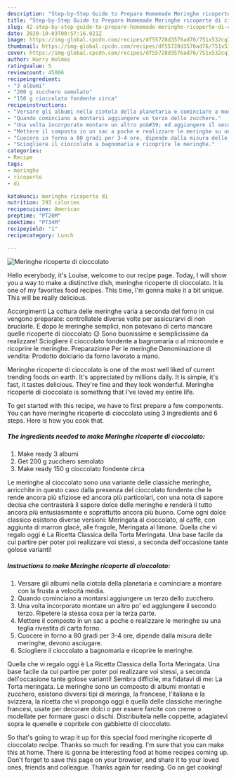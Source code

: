 ```yaml
---
description: "Step-by-Step Guide to Prepare Homemade Meringhe ricoperte di cioccolato"
title: "Step-by-Step Guide to Prepare Homemade Meringhe ricoperte di cioccolato"
slug: 42-step-by-step-guide-to-prepare-homemade-meringhe-ricoperte-di-cioccolato
date: 2020-10-03T00:57:16.021Z
image: https://img-global.cpcdn.com/recipes/df55728d3576ad76/751x532cq70/meringhe-ricoperte-di-cioccolato-recipe-main-photo.jpg
thumbnail: https://img-global.cpcdn.com/recipes/df55728d3576ad76/751x532cq70/meringhe-ricoperte-di-cioccolato-recipe-main-photo.jpg
cover: https://img-global.cpcdn.com/recipes/df55728d3576ad76/751x532cq70/meringhe-ricoperte-di-cioccolato-recipe-main-photo.jpg
author: Harry Holmes
ratingvalue: 5
reviewcount: 45006
recipeingredient:
- "3 albumi"
- "200 g zucchero semolato"
- "150 g cioccolato fondente circa"
recipeinstructions:
- "Versare gli albumi nella ciotola della planetaria e cominciare a montare con la frusta a velocità media."
- "Quando cominciano a montarsi aggiungere un terzo dello zucchero."
- "Una volta incorporato montare un altro po&#39; ed aggiungere il secondo terzo. Ripetere la stessa cosa per la terza parte."
- "Mettere il composto in un sac a poche e realizzare le meringhe su una teglia rivestita di carta forno."
- "Cuocere in forno a 80 gradi per 3-4 ore, dipende dalla misura delle meringhe, devono asciugare."
- "Sciogliere il cioccolato a bagnomaria e ricoprire le meringhe."
categories:
- Recipe
tags:
- meringhe
- ricoperte
- di

katakunci: meringhe ricoperte di 
nutrition: 293 calories
recipecuisine: American
preptime: "PT20M"
cooktime: "PT34M"
recipeyield: "1"
recipecategory: Lunch

---
```



![Meringhe ricoperte di cioccolato](https://img-global.cpcdn.com/recipes/df55728d3576ad76/751x532cq70/meringhe-ricoperte-di-cioccolato-recipe-main-photo.jpg)

Hello everybody, it's Louise, welcome to our recipe page. Today, I will show you a way to make a distinctive dish, meringhe ricoperte di cioccolato. It is one of my favorites food recipes. This time, I'm gonna make it a bit unique. This will be really delicious.

Accorgimenti La cottura delle meringhe varia a seconda del forno in cui vengono preparate: controllatele diverse volte per assicurarvi di non bruciarle. E dopo le meringhe semplici, non potevano di certo mancare quelle ricoperte di cioccolato 😉 Sono buonissime e semplicissime da realizzare! Sciogliere il cioccolato fondente a bagnomaria o al microonde e ricoprire le meringhe. Preparazione Per le meringhe Denominazione di vendita: Prodotto dolciario da forno lavorato a mano.

Meringhe ricoperte di cioccolato is one of the most well liked of current trending foods on earth. It's appreciated by millions daily. It is simple, it's fast, it tastes delicious. They're fine and they look wonderful. Meringhe ricoperte di cioccolato is something that I've loved my entire life.


To get started with this recipe, we have to first prepare a few components. You can have meringhe ricoperte di cioccolato using 3 ingredients and 6 steps. Here is how you cook that.

<!--inarticleads1-->

##### The ingredients needed to make Meringhe ricoperte di cioccolato:

1. Make ready 3 albumi
1. Get 200 g zucchero semolato
1. Make ready 150 g cioccolato fondente circa


Le meringhe al cioccolato sono una variante delle classiche meringhe, arricchite in questo caso dalla presenza del cioccolato fondente che le rende ancora più sfiziose ed ancora più particolari, con una nota di sapore decisa che contrasterà il sapore dolce delle meringhe e renderà il tutto ancora più entusiasmante e soprattutto ancora più buono. Come ogni dolce classico esistono diverse versioni: Meringata al cioccolato, al caffè, con aggiunta di marron glacè, alle fragole, Meringata al limone. Quella che vi regalo oggi è La Ricetta Classica della Torta Meringata. Una base facile da cui partire per poter poi realizzare voi stessi, a seconda dell&#39;occasione tante golose varianti! 

<!--inarticleads2-->

##### Instructions to make Meringhe ricoperte di cioccolato:

1. Versare gli albumi nella ciotola della planetaria e cominciare a montare con la frusta a velocità media.
1. Quando cominciano a montarsi aggiungere un terzo dello zucchero.
1. Una volta incorporato montare un altro po&#39; ed aggiungere il secondo terzo. Ripetere la stessa cosa per la terza parte.
1. Mettere il composto in un sac a poche e realizzare le meringhe su una teglia rivestita di carta forno.
1. Cuocere in forno a 80 gradi per 3-4 ore, dipende dalla misura delle meringhe, devono asciugare.
1. Sciogliere il cioccolato a bagnomaria e ricoprire le meringhe.


Quella che vi regalo oggi è La Ricetta Classica della Torta Meringata. Una base facile da cui partire per poter poi realizzare voi stessi, a seconda dell&#39;occasione tante golose varianti! Sembra difficile, ma fidatavi di me: La Torta meringata. Le meringhe sono un composto di albumi montati e zucchero, esistono divversi tipi di meringa, la francese, l&#39;italiana e la svizzera, la ricetta che vi propongo oggi è quella delle classiche meringhe francesi, usate per decorare dolci o per essere farcite con creme o modellate per formare gusci o dischi. Distribuitela nelle coppette, adagiatevi sopra le quenelle e copritele con gabbiette di cioccolato. 

So that's going to wrap it up for this special food meringhe ricoperte di cioccolato recipe. Thanks so much for reading. I'm sure that you can make this at home. There is gonna be interesting food at home recipes coming up. Don't forget to save this page on your browser, and share it to your loved ones, friends and colleague. Thanks again for reading. Go on get cooking!
